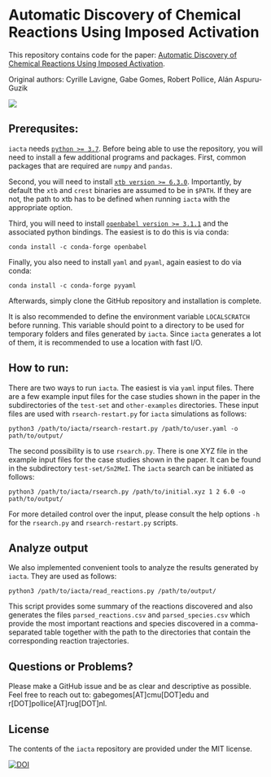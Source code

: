 # Automatic Discovery of Chemical Reactions Using Imposed Activation
This repository contains code for the paper: [Automatic Discovery of Chemical Reactions Using Imposed Activation](https://doi.org/10.26434/chemrxiv.13008500.v2). 

Original authors: Cyrille Lavigne, Gabe Gomes, Robert Pollice, Alán Aspuru-Guzik

<img align="center" src="https://github.com/aspuru-guzik-group/iacta/blob/master/repo/TOC.png"/>

## Prerequsites: 

`iacta` needs [`python >= 3.7`](https://www.python.org/downloads/). Before being able to use the repository, you will need to install a few additional programs and packages. First, common packages that are required are `numpy` and `pandas`.

Second, you will need to install [`xtb version >= 6.3.0`](https://xtb-docs.readthedocs.io/en/latest/contents.html). Importantly, by default the `xtb` and `crest` binaries are assumed to be in `$PATH`. If they are not, the path to xtb has to be defined when running `iacta` with the appropriate option.

Third, you will need to install [`openbabel version >= 3.1.1`](https://open-babel.readthedocs.io/en/latest/Installation/install.html) and the associated python bindings. The easiest is to do this is via conda:

```
conda install -c conda-forge openbabel
```

Finally, you also need to install `yaml` and `pyaml`, again easiest to do via conda:

```
conda install -c conda-forge pyyaml
```

Afterwards, simply clone the GitHub repository and installation is complete. 

It is also recommended to define the environment variable `LOCALSCRATCH` before running. This variable should point to a directory to be used for temporary folders and files generated by `iacta`. Since `iacta` generates a lot of them, it is recommended to use a location with fast I/O.


## How to run: 

There are two ways to run `iacta`. The easiest is via `yaml` input files. There are a few example input files for the case studies shown in the paper in the subdirectories of the `test-set` and `other-examples` directories. These input files are used with `rsearch-restart.py` for `iacta` simulations as follows:

```
python3 /path/to/iacta/rsearch-restart.py /path/to/user.yaml -o path/to/output/
```

The second possibility is to use `rsearch.py`. There is one XYZ file in the example input files for the case studies shown in the paper. It can be found in the subdirectory `test-set/Sn2MeI`. The `iacta` search can be initiated as follows:

```
python3 /path/to/iacta/rsearch.py /path/to/initial.xyz 1 2 6.0 -o path/to/output/
```

For more detailed control over the input, please consult the help options `-h` for the `rsearch.py` and `rsearch-restart.py` scripts.


## Analyze output

We also implemented convenient tools to analyze the results generated by `iacta`. They are used as follows:

```
python3 /path/to/iacta/read_reactions.py /path/to/output/
```

This script provides some summary of the reactions discovered and also generates the files `parsed_reactions.csv` and `parsed_species.csv` which provide the most important reactions and species discovered in a comma-separated table together with the path to the directories that contain the corresponding reaction trajectories.


## Questions or Problems?
Please make a GitHub issue and be as clear and descriptive as possible. Feel free to reach out to: gabegomes[AT]cmu[DOT]edu and r[DOT]pollice[AT]rug[DOT]nl.


## License

The contents of the `iacta` repository are provided under the MIT license.


[![DOI](https://zenodo.org/badge/249187129.svg)](https://zenodo.org/badge/latestdoi/249187129)


